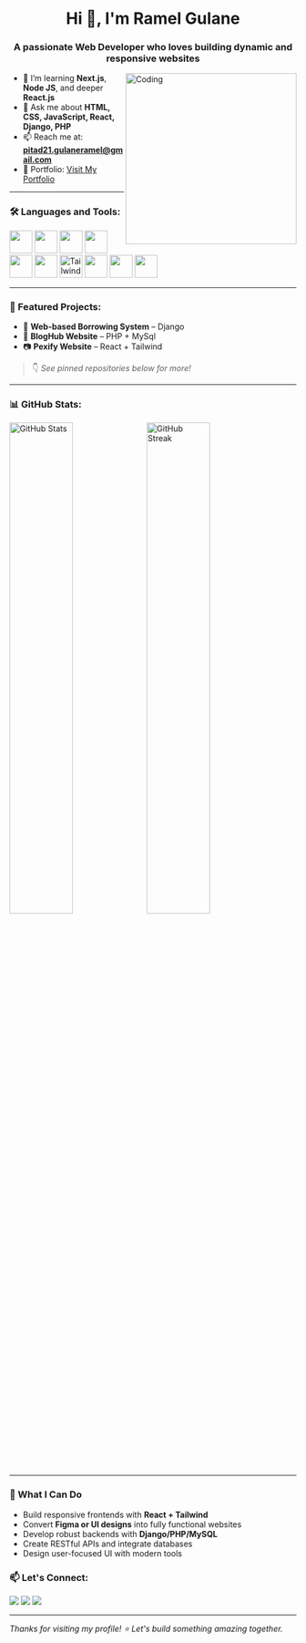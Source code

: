 <h1 align="center">Hi 👋, I'm Ramel Gulane</h1>
<h3 align="center">A passionate Web Developer who loves building dynamic and responsive websites</h3>



<img align="right" alt="Coding" width="300" src="https://media.giphy.com/media/qgQUggAC3Pfv687qPC/giphy.gif" />

- 🌱 I’m learning **Next.js**, **Node JS**, and deeper **React.js**
- 💬 Ask me about **HTML, CSS, JavaScript, React, Django, PHP**
- 📫 Reach me at: **pitad21.gulaneramel@gmail.com**
- 🧰 Portfolio: [Visit My Portfolio](https://portfolio-ramel.netlify.app/portfolio)

---

### 🛠️ Languages and Tools:
<p align="left">
  <img src="https://cdn.jsdelivr.net/gh/devicons/devicon/icons/html5/html5-original.svg" width="40" height="40"/>
  <img src="https://cdn.jsdelivr.net/gh/devicons/devicon/icons/css3/css3-original.svg" width="40" height="40"/>
  <img src="https://cdn.jsdelivr.net/gh/devicons/devicon/icons/javascript/javascript-original.svg" width="40" height="40"/>
  <img src="https://cdn.jsdelivr.net/gh/devicons/devicon/icons/react/react-original.svg" width="40" height="40"/>
  <img src="https://cdn.jsdelivr.net/gh/devicons/devicon/icons/php/php-original.svg" width="40" height="40"/> 
  <img src="https://cdn.jsdelivr.net/gh/devicons/devicon/icons/nodejs/nodejs-original.svg" width="40" height="40"/> 
  <img src="https://www.vectorlogo.zone/logos/tailwindcss/tailwindcss-icon.svg" width="40" height="40" alt="Tailwind CSS"/>
  <img src="https://cdn.jsdelivr.net/gh/devicons/devicon/icons/python/python-original.svg" width="40" height="40"/>
  <img src="https://cdn.jsdelivr.net/gh/devicons/devicon/icons/django/django-plain.svg" width="40" height="40"/>
  <img src="https://cdn.jsdelivr.net/gh/devicons/devicon/icons/mysql/mysql-original.svg" width="40" height="40"/>


</p>

---

### 📌 Featured Projects:
- 🛒 **Web-based Borrowing System** – Django
- 📅 **BlogHub Website** – PHP + MySql  
- 📷 **Pexify Website** – React + Tailwind

> 👇 *See pinned repositories below for more!*

---

### 📊 GitHub Stats:

<p align="left">
  <img src="https://github-readme-stats.vercel.app/api?username=Ramelzkie96&show_icons=true&theme=radical" alt="GitHub Stats" width="47%" />
  <img src="https://github-readme-streak-stats.herokuapp.com/?user=Ramelzkie96&theme=radical" alt="GitHub Streak" width="47%" />
</p>

---

### 💼 What I Can Do
- Build responsive frontends with **React + Tailwind**
- Convert **Figma or UI designs** into fully functional websites
- Develop robust backends with **Django/PHP/MySQL**
- Create RESTful APIs and integrate databases
- Design user-focused UI with modern tools




### 📫 Let's Connect:
<p>
  <a href="mailto:pitad21.guianeramel@gmail.com"><img src="https://img.shields.io/badge/Gmail-D14836?style=for-the-badge&logo=gmail&logoColor=white" /></a>
  <a href="https://www.linkedin.com/in/gulane-ramel-l-93607a36a/"><img src="https://img.shields.io/badge/LinkedIn-blue?style=for-the-badge&logo=linkedin&logoColor=white" /></a>
  <a href="https://portfolio-ramel.netlify.app/portfolio"><img src="https://img.shields.io/badge/Portfolio-121212?style=for-the-badge&logo=vercel&logoColor=white" /></a>
</p>

---

*Thanks for visiting my profile! ⭐ Let's build something amazing together.*

